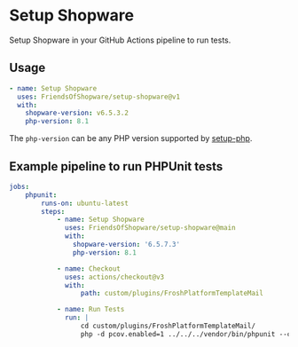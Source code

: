 # Setup Shopware

Setup Shopware in your GitHub Actions pipeline to run tests.

## Usage

```yaml
- name: Setup Shopware
  uses: FriendsOfShopware/setup-shopware@v1
  with:
    shopware-version: v6.5.3.2
    php-version: 8.1
```

The `php-version` can be any PHP version supported by [setup-php](https://github.com/shivammathur/setup-php). 

## Example pipeline to run PHPUnit tests

```yaml
jobs:
    phpunit:
        runs-on: ubuntu-latest
        steps:
            - name: Setup Shopware
              uses: FriendsOfShopware/setup-shopware@main
              with:
                shopware-version: '6.5.7.3'
                php-version: 8.1

            - name: Checkout
              uses: actions/checkout@v3
              with:
                  path: custom/plugins/FroshPlatformTemplateMail

            - name: Run Tests
              run: |
                  cd custom/plugins/FroshPlatformTemplateMail/
                  php -d pcov.enabled=1 ../../../vendor/bin/phpunit --coverage-clover clover.xml

```
